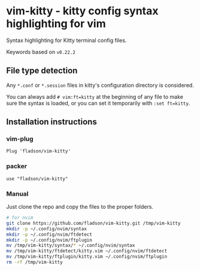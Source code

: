 # vim-kitty - kitty config syntax highlighting for vim

Syntax highlighting for Kitty terminal config files.

Keywords based on `v0.22.2`

## File type detection

Any `*.conf` or `*.session` files in kitty's configuration directory is considered.

You can always add `# vim:ft=kitty` at the beginning of any file to make sure
the syntax is loaded, or you can set it temporarily with `:set ft=kitty`.

## Installation instructions

### vim-plug

```vim
Plug 'fladson/vim-kitty'
```

### packer
```vim
use "fladson/vim-kitty"
```

### Manual

Just clone the repo and copy the files to the proper folders.

```sh
# for nvim
git clone https://github.com/fladson/vim-kitty.git /tmp/vim-kitty
mkdir -p ~/.config/nvim/syntax
mkdir -p ~/.config/nvim/ftdetect
mkdir -p ~/.config/nvim/ftplugin
mv /tmp/vim-kitty/syntax/* ~/.config/nvim/syntax
mv /tmp/vim-kitty/ftdetect/kitty.vim ~/.config/nvim/ftdetect
mv /tmp/vim-kitty/ftplugin/kitty.vim ~/.config/nvim/ftplugin
rm -rf /tmp/vim-kitty
```
